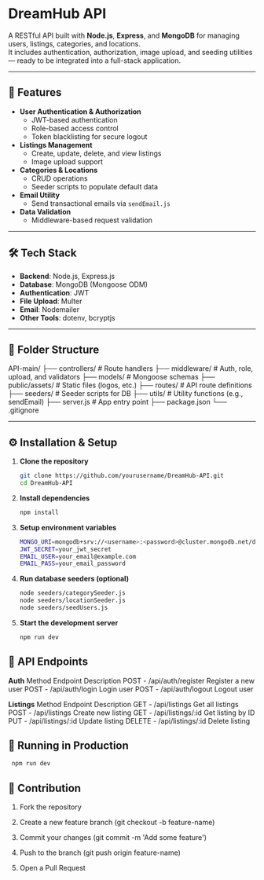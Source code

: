 # DreamHub API

A RESTful API built with **Node.js**, **Express**, and **MongoDB** for managing users, listings, categories, and locations.  
It includes authentication, authorization, image upload, and seeding utilities — ready to be integrated into a full-stack application.

---

## 🚀 Features

- **User Authentication & Authorization**
  - JWT-based authentication
  - Role-based access control
  - Token blacklisting for secure logout
- **Listings Management**
  - Create, update, delete, and view listings
  - Image upload support
- **Categories & Locations**
  - CRUD operations
  - Seeder scripts to populate default data
- **Email Utility**
  - Send transactional emails via `sendEmail.js`
- **Data Validation**
  - Middleware-based request validation

---

## 🛠 Tech Stack

- **Backend**: Node.js, Express.js
- **Database**: MongoDB (Mongoose ODM)
- **Authentication**: JWT
- **File Upload**: Multer
- **Email**: Nodemailer
- **Other Tools**: dotenv, bcryptjs

---

## 📂 Folder Structure

API-main/
├── controllers/ # Route handlers
├── middleware/ # Auth, role, upload, and validators
├── models/ # Mongoose schemas
├── public/assets/ # Static files (logos, etc.)
├── routes/ # API route definitions
├── seeders/ # Seeder scripts for DB
├── utils/ # Utility functions (e.g., sendEmail)
├── server.js # App entry point
├── package.json
└── .gitignore

---

## ⚙️ Installation & Setup

1. **Clone the repository**
   ```bash
   git clone https://github.com/yourusername/DreamHub-API.git
   cd DreamHub-API
   
2. **Install dependencies**
   ```bash
   npm install

3. **Setup environment variables**
   ```bash
   MONGO_URI=mongodb+srv://<username>:<password>@cluster.mongodb.net/dbname
   JWT_SECRET=your_jwt_secret
   EMAIL_USER=your_email@example.com
   EMAIL_PASS=your_email_password

4. **Run database seeders (optional)**
   ```bash
   node seeders/categorySeeder.js
   node seeders/locationSeeder.js
   node seeders/seedUsers.js

5. **Start the development server**
   ```bash
   npm run dev

## 📡 API Endpoints

**Auth**
Method	Endpoint	Description
POST - /api/auth/register	Register a new user
POST - /api/auth/login	Login user
POST - /api/auth/logout	Logout user

**Listings**
Method	Endpoint	Description
GET -	/api/listings	Get all listings
POST -	/api/listings	Create new listing
GET -	/api/listings/:id	Get listing by ID
PUT -	/api/listings/:id	Update listing
DELETE -	/api/listings/:id	Delete listing


## 🧪 Running in Production

  ```bash
   npm run dev
```

## 🤝 Contribution

1. Fork the repository

2. Create a new feature branch (git checkout -b feature-name)

3.  Commit your changes (git commit -m 'Add some feature')

4.  Push to the branch (git push origin feature-name)

5. Open a Pull Request


